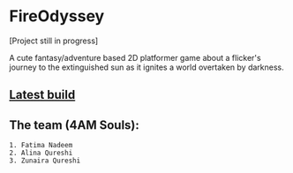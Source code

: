 # FireOdyssey

[Project still in progress]

A cute fantasy/adventure based 2D platformer game about a flicker's journey to the extinguished sun as it ignites a world overtaken by darkness.

## [Latest build](fati-nad.itch.io/fireodyssey)

## The team (4AM Souls):

	1. Fatima Nadeem
	2. Alina Qureshi
	3. Zunaira Qureshi


